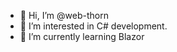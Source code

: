 - 👋 Hi, I’m @web-thorn
- 👀 I’m interested in C# development.
- 🌱 I’m currently learning Blazor

<!---
web-thorn/web-thorn is a ✨ special ✨ repository because its `README.md` (this file) appears on your GitHub profile.
You can click the Preview link to take a look at your changes.
--->
